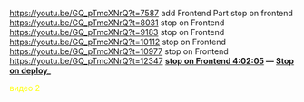 https://youtu.be/GQ_pTmcXNrQ?t=7587
add Frontend Part
stop on frontend https://youtu.be/GQ_pTmcXNrQ?t=8031
stop on Frontend https://youtu.be/GQ_pTmcXNrQ?t=9183
stop on Frontend https://youtu.be/GQ_pTmcXNrQ?t=10112
stop on Frontend https://youtu.be/GQ_pTmcXNrQ?t=10977
stop on Frontend https://youtu.be/GQ_pTmcXNrQ?t=12347
**[stop on Frontend 4:02:05](https://youtu.be/GQ_pTmcXNrQ?t=14525) —**
**[Stop on deploy](https://youtu.be/GQ_pTmcXNrQ?t=15185)\_**

<div style="color:yellow">видео 2</div>


